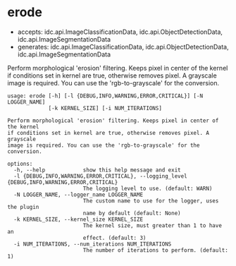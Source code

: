 # erode

* accepts: idc.api.ImageClassificationData, idc.api.ObjectDetectionData, idc.api.ImageSegmentationData
* generates: idc.api.ImageClassificationData, idc.api.ObjectDetectionData, idc.api.ImageSegmentationData

Perform morphological 'erosion' filtering. Keeps pixel in center of the kernel if conditions set in kernel are true, otherwise removes pixel. A grayscale image is required. You can use the 'rgb-to-grayscale' for the conversion.

```
usage: erode [-h] [-l {DEBUG,INFO,WARNING,ERROR,CRITICAL}] [-N LOGGER_NAME]
             [-k KERNEL_SIZE] [-i NUM_ITERATIONS]

Perform morphological 'erosion' filtering. Keeps pixel in center of the kernel
if conditions set in kernel are true, otherwise removes pixel. A grayscale
image is required. You can use the 'rgb-to-grayscale' for the conversion.

options:
  -h, --help            show this help message and exit
  -l {DEBUG,INFO,WARNING,ERROR,CRITICAL}, --logging_level {DEBUG,INFO,WARNING,ERROR,CRITICAL}
                        The logging level to use. (default: WARN)
  -N LOGGER_NAME, --logger_name LOGGER_NAME
                        The custom name to use for the logger, uses the plugin
                        name by default (default: None)
  -k KERNEL_SIZE, --kernel_size KERNEL_SIZE
                        The kernel size, must greater than 1 to have an
                        effect. (default: 3)
  -i NUM_ITERATIONS, --num_iterations NUM_ITERATIONS
                        The number of iterations to perform. (default: 1)
```
